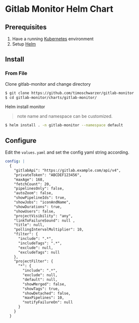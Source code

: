 # Gitlab Monitor Helm Chart

## Prerequisites

1. Have a running [Kubernetes](https://kubernetes.io/docs/setup/) environment
2. Setup [Helm](https://github.com/kubernetes/helm)

## Install

### From File
Clone gitlab-monitor and change directory
```bash
$ git clone https://github.com/timoschwarzer/gitlab-monitor
$ cd gitlab-monitor/charts/gitlab-monitor/
```
Helm install monitor
> note name and namespace can be customized.
```bash
$ helm install . -n gitlab-monitor --namespace default
```

## Configure

Edit the `values.yaml` and set the config yaml string according.

```yaml
config: |
  {
    "gitlabApi": "https://gitlab.example.com/api/v4",
    "privateToken": "ABCDEF123456",
    "maxAge": 168,
    "fetchCount": 20,
    "pipelinesOnly": false,
    "autoZoom": false,
    "showPipelineIds": true,
    "showJobs": "iconAndName",
    "showDurations": true,
    "showUsers": false,
    "projectVisibility": "any",
    "linkToFailureSound": null ,
    "title": null,
    "pollingIntervalMultiplier": 10,
    "filter": {
      "include": ".*",
      "includeTags": ".*",
      "exclude": null,
      "excludeTags": null
    },
    "projectFilter": {
      "*": {
        "include": ".*",
        "exclude": null,
        "default": null,
        "showMerged": false,
        "showTags": true,
        "showDetached": false,
        "maxPipelines": 10,
        "notifyFailureOn": null
      }
    }
  }
```
